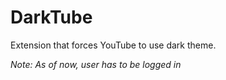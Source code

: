 # DarkTube

Extension that forces YouTube to use dark theme.

*Note: As of now, user has to be logged in*
